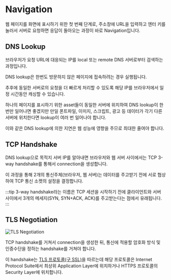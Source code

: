 # Navigation

웹 페이지를 화면에 표시하기 위한 첫 번째 단계로, 주소창에 URL을 입력하고 엔터 키를 눌러서 서버로 요청하면 응답이 돌아오는 과정이 바로 Navigation입니다.

## DNS Lookup

브라우저가 요청 URL에 대응되는 IP를 local 또는 remote DNS 서버로부터 검색하는 과정입니다.

DNS lookup은 한번도 방문하지 않은 페이지에 접속하려는 경우 실행됩니다.

추후에 동일한 서버로의 요청을 더 빠르게 처리할 수 있도록 해당 IP를 브라우저에서 일정 시간동안 캐싱할 수 있습니다.

하나의 페이지를 표시하기 위한 asset들이 동일한 서버에 위치하여 DNS lookup이 한번만 일어나면 좋겠지만 만일 폰트파일, 이미지, 스크립트, 광고 등 데이터가 각기 다른 서버에 위치한다면 lookup이 여러 번 일어나야 합니다.

이와 같은 DNS lookup에 의한 지연은 웹 성능에 영향을 주므로 최대한 줄여야 합니다.

## TCP Handshake

DNS lookup으로 목적지 서버 IP를 알아내면 브라우저와 웹 서버 사이에서는 TCP 3-way handshake를 통해서 connection을 생성합니다.

이 과정을 통해 2개의 통신주체(브라우저, 웹 서버)는 데이터를 주고받기 전에 서로 협상하여 TCP 통신 소켓의 설정을 결정합니다.

:::tip
3-way handshake라는 이름은 TCP 세션을 시작하기 전에 클라이언트와 서버 사이에서 3개의 메세지(SYN, SYN+ACK, ACK)를 주고받는다는 점에서 유래됩니다.
:::

## TLS Negotiation

<Image src="../_images/tls_negotiation.jpg" alt="TLS Negotiation" />

TCP handshake를 거쳐서 connection을 생성한 뒤, 통신에 적용할 암호화 방식 및 인증수단을 정하는 handshake를 거쳐야 합니다.

이 handshake는 [TLS 프로토콜(구 SSL)](https://developer.mozilla.org/en-US/docs/Glossary/TLS)을 따르는데 해당 프로토콜은 Internet Protocol Suite에서 최상위 Application Layer에 위치하거나 HTTPS 프로토콜의 Security Layer에 위치합니다.
